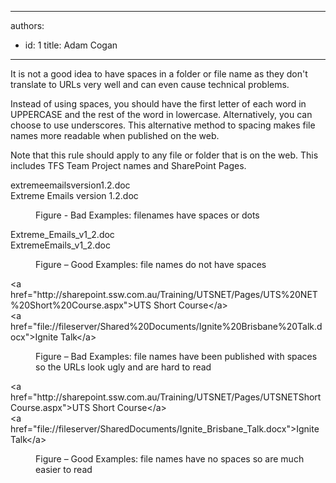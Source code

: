 

---
authors:
  - id: 1
    title: Adam Cogan
---




<span class='intro'> <p>It is not a good idea to have spaces in a folder or file name as they don't translate to URLs very well and can even cause technical problems.<br></p><p>Instead of using spaces, you should have the first letter of each word in UPPERCASE and the rest of the word in lowercase. Alternatively, you can choose to use underscores. This alternative method to spacing makes file names more readable when published on the web.&#160;​<br></p> </span>

<p class="ssw15-rteElement-P">Note that this rule should apply&#160;to&#160;any file or folder that is on the web. This includes TFS Team Project names and SharePoint Pages.</p><p class="ssw15-rteElement-CodeArea">extremeemailsversion1.2.doc<br>Extreme Emails version 1.2.doc</p><dd class="ssw15-rteElement-FigureBad">Figure - Bad Examples&#58;&#160;filenames&#160;have spaces or dots <br></dd><p class="ssw15-rteElement-CodeArea">Extreme_Emails_v1_2.doc<br>ExtremeEmails_v1_2.doc</p><dd class="ssw15-rteElement-FigureGood"> Figure – Good Examples&#58; file names do not have spaces</dd><p class="ssw15-rteElement-CodeArea">&lt;a href=&quot;http&#58;//sharepoint.ssw.com.au/Training/UTSNET/Pages/UTS%20NET%20Short%20Course.aspx&quot;&gt;UTS Short Course&lt;/a&gt;<br>&lt;a href=&quot;file&#58;//fileserver/Shared%20Documents/Ignite%20Brisbane%20Talk.docx&quot;&gt;Ignite Talk&lt;/a&gt;</p><dd class="ssw15-rteElement-FigureBad">Figure – Bad Examples&#58; f​ile names have been published with spaces so the URLs look ugly and are hard to read</dd><p class="ssw15-rteElement-CodeArea">&lt;a href=&quot;http&#58;//sharepoint.ssw.com.au/Training/UTSNET/Pages/UTSNETShortCourse.aspx&quot;&gt;UTS Short Course&lt;/a&gt;<br>&lt;a href=&quot;file&#58;//fileserver/SharedDocuments/Ignite_Brisbane_Talk.docx&quot;&gt;Ignite Talk&lt;/a&gt;</p><dd class="ssw15-rteElement-FigureGood">Figure – Good Examples&#58; file names have no spaces so are much easier to read​​<br></dd>


